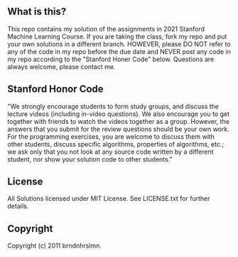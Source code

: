 <h2>What is this?</h2>
This repo contains my solution of the assignments in 2021 Stanford Machine Learning Course. If you are taking the class, fork my repo and put your own solutions in a different branch. HOWEVER, please DO NOT refer to any of the code in my repo before the due date and NEVER post any code in my repo according to the "Stanford Honer Code" below. Questions are always welcome, please contact me.

<h2>Stanford Honor Code</h2>
"We strongly encourage students to form study groups, and discuss the lecture videos (including in-video questions). We also encourage you to get together with friends to watch the videos together as a group. However, the answers that you submit for the review questions should be your own work. For the programming exercises, you are welcome to discuss them with other students, discuss specific algorithms, properties of algorithms, etc.; we ask only that you not look at any source code written by a different student, nor show your solution code to other students."

<h2>License</h2>
All Solutions licensed under MIT License. See LICENSE.txt for further details.

<h2>Copyright</h2>
Copyright (c) 2011 brndnhrslmn.